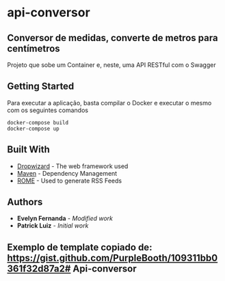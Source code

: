 
# api-conversor
##  Conversor de medidas, converte de metros para centímetros

Projeto que sobe um Container e, neste, uma API RESTful com o Swagger

## Getting Started

Para executar a aplicação, basta compilar o Docker e executar o mesmo com os seguintes comandos

```
docker-compose build
docker-compose up
```

## Built With

* [Dropwizard](http://www.dropwizard.io/1.0.2/docs/) - The web framework used
* [Maven](https://maven.apache.org/) - Dependency Management
* [ROME](https://rometools.github.io/rome/) - Used to generate RSS Feeds

## Authors

* **Evelyn Fernanda** - *Modified work* 
* **Patrick Luiz** - *Initial work*

## Exemplo de template copiado de: https://gist.github.com/PurpleBooth/109311bb0361f32d87a2# Api-conversor
